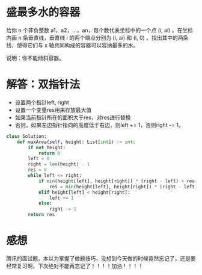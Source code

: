 # 盛最多水的容器

给你 n 个非负整数 a1，a2，...，an，每个数代表坐标中的一个点 (i, ai) 。在坐标内画 n 条垂直线，垂直线 i 的两个端点分别为 (i, ai) 和 (i, 0) 。找出其中的两条线，使得它们与 x 轴共同构成的容器可以容纳最多的水。

说明：你不能倾斜容器。

# 解答：双指针法

* 设置两个指针left, right
* 设置一个变量res用来存放最大值
* 如果当前指针所在的面积大于res，对res进行替换
* 否则，如果左边指针指向的高度低于右边，则left += 1，否则right -= 1。

```python
class Solution:
    def maxArea(self, height: List[int]) -> int:
        if not height:
            return 0
        left = 0
        right = len(height) - 1
        res = 0
        while left <= right:
            if min(height[left], height[right]) * (right - left) > res:
                res = min(height[left], height[right]) * (right - left)
            elif height[left] < height[right]:
                left += 1
            else:
                right -= 1
        return res
```

# 感想

腾讯的面试题，本以为掌握了做题技巧，没想到今天做的时候竟然忘记了，还是要经常复习啊，下次绝对不能再忘记了！！！！加油！！！！
